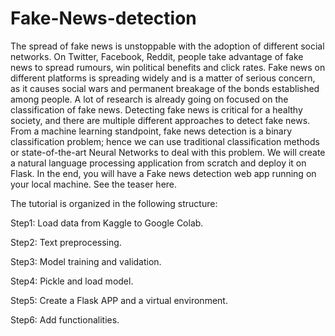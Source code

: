 # Fake-News-detection
The spread of fake news is unstoppable with the adoption of different social networks. On Twitter, Facebook, Reddit, people take advantage of fake news to spread rumours, win political benefits and click rates.
Fake news on different platforms is spreading widely and is a matter of serious concern, as it causes social wars and permanent breakage of the bonds established among people. A lot of research is already going on focused on the classification of fake news. 
Detecting fake news is critical for a healthy society, and there are multiple different approaches to detect fake news. From a machine learning standpoint, fake news detection is a binary classification problem; hence we can use traditional classification methods or state-of-the-art Neural Networks to deal with this problem.
We will create a natural language processing application from scratch and deploy it on Flask. In the end, you will have a Fake news detection web app running on your local machine. See the teaser here.

The tutorial is organized in the following structure:

Step1: Load data from Kaggle to Google Colab.

Step2: Text preprocessing.

Step3: Model training and validation.

Step4: Pickle and load model.

Step5: Create a Flask APP and a virtual environment.

Step6: Add functionalities.


